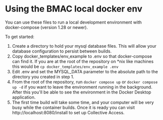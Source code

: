 # Using the BMAC local docker env

You can use these files to run a local development environment with docker-compose (version 1.28 or newer).

To get started:


1)  Create a directory to hold your mysql database files.  This will allow your database configuration to persist between builds.
2)  Copy docker_templates/env_example to .env so that docker-compose can find it.  If you are at the root of the repository on *nix like machines this would be `cp docker_templates/env_example .env`
3)  Edit .env and set the MYSQL_DATA parameter to the absolute path to the directory you created in step 1.  
4)  From the root of the repository, run `docker compose up` or `docker compose up -d` if you want to leave the environment running in the background.  After this you'll be able to see the environment in the Docker Desktop application.
5)  The first time build will take some time, and your computer will be very busy while the container builds.  Once it is ready you can visit http://localhost:8080/install to set up Collective Access.
